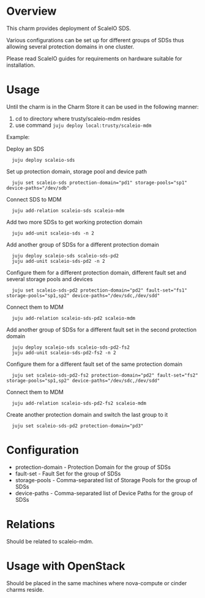 # Overview

This charm provides deployment of ScaleIO SDS.

Various configurations can be set up for different groups of SDSs thus allowing several protection domains in one cluster.

Please read ScaleIO guides for requirements on hardware suitable for installation.

# Usage

Until the charm is in the Charm Store it can be used in the following manner:

1. cd to directory where trusty/scaleio-mdm resides
2. use command ```juju deploy local:trusty/scaleio-mdm```

Example:

  Deploy an SDS
  ```
	juju deploy scaleio-sds
  ```
  
  Set up protection domain, storage pool and device path
  ```
  	juju set scaleio-sds protection-domain="pd1" storage-pools="sp1" device-paths="/dev/sdb"
  ```  

  Connect SDS to MDM
  ```
    juju add-relation scaleio-sds scaleio-mdm
  ```
  
  Add two more SDSs to get working protection domain
  ```
	juju add-unit scaleio-sds -n 2
  ```

  Add another group of SDSs for a different protection domain
  ```
	juju deploy scaleio-sds scaleio-sds-pd2
	juju add-unit scaleio-sds-pd2 -n 2
  ```
  
  Configure them for a different protection domain, different fault set and several storage pools and devices
  ```
  	juju set scaleio-sds-pd2 protection-domain="pd2" fault-set="fs1" storage-pools="sp1,sp2" device-paths="/dev/sdc,/dev/sdd"
  ```  
  
  Connect them to MDM
  ```
    juju add-relation scaleio-sds-pd2 scaleio-mdm
  ```
  
  Add another group of SDSs for a different fault set in the second protection domain
  ```
	juju deploy scaleio-sds scaleio-sds-pd2-fs2
	juju add-unit scaleio-sds-pd2-fs2 -n 2
  ```
  
  Configure them for a different fault set of the same protection domain
  ```
  	juju set scaleio-sds-pd2-fs2 protection-domain="pd2" fault-set="fs2" storage-pools="sp1,sp2" device-paths="/dev/sdc,/dev/sdd"
  ```  
  
  Connect them to MDM
  ```
    juju add-relation scaleio-sds-pd2-fs2 scaleio-mdm
  ```

  Create another protection domain and switch the last group to it
  ```
    juju set scaleio-sds-pd2 protection-domain="pd3"
  ```

# Configuration

* protection-domain - Protection Domain for the group of SDSs
* fault-set - Fault Set for the group of SDSs
* storage-pools - Comma-separated list of Storage Pools for the group of SDSs
* device-paths - Comma-separated list of Device Paths for the group of SDSs

# Relations

Should be related to scaleio-mdm.

# Usage with OpenStack

Should be placed in the same machines where nova-compute or cinder charms reside.
 